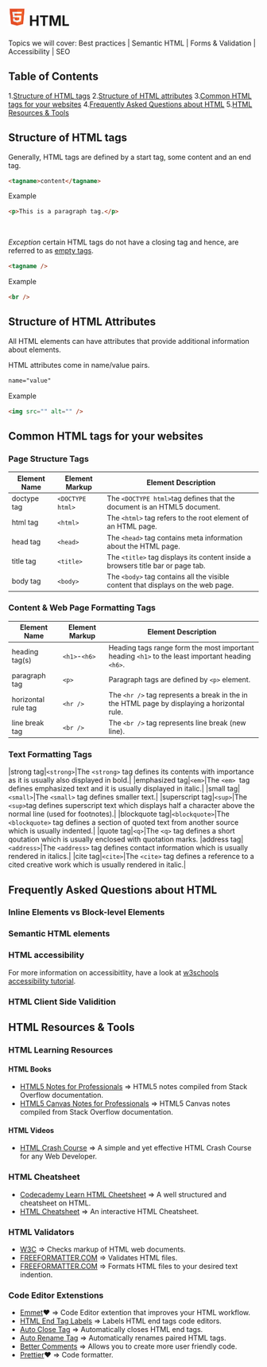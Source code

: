 <h1><img alt="HTML5" width="35px" src="https://raw.githubusercontent.com/devicons/devicon/2ae2a900d2f041da66e950e4d48052658d850630/icons/html5/html5-original.svg" /> HTML</h1>

Topics we will cover: Best practices | Semantic HTML | Forms & Validation | Accessibility | SEO

## Table of Contents
1.[Structure of HTML tags](#structure-of-html-tags)
2.[Structure of HTML attributes](#structure-of-html-attributes)
3.[Common HTML tags for your websites](common-html-tags-for-your-websites)
4.[Frequently Asked Questions about HTML]()
5.[HTML Resources & Tools](#html-resources--tools)

## Structure of HTML tags
Generally, HTML tags are defined by a start tag, some content and an end tag.
```html
<tagname>content</tagname>
```
Example
```html
<p>This is a paragraph tag.</p>
```
<br />

*Exception* certain HTML tags do not have a closing tag and hence, are referred to as [empty tags](https://developer.mozilla.org/en-US/docs/Learn/Getting_started_with_the_web/HTML_basics).
```html
<tagname />
```
Example 
```html
<br />
```

## Structure of HTML Attributes
All HTML elements can have attributes that provide additional information about elements.

HTML attributes come in name/value pairs.
```html
name="value"
```
Example
```html
<img src="" alt="" />
```

## Common HTML tags for your websites

### Page Structure Tags

|Element Name|Element Markup|Element Description|
|---|---|---|
|doctype tag|`<DOCTYPE html>`|The `<DOCTYPE html>`tag defines that the document is an HTML5 document.|
|html tag|`<html>`|The `<html>` tag refers to the root element of an HTML page.|
|head tag|`<head>`|The `<head>` tag contains meta information about the HTML page.|
|title tag|`<title>`|The `<title>` tag displays its content inside a browsers title bar or page tab.|
|body tag|`<body>`|The `<body>` tag contains all the visible content that displays on the web page.|

### Content & Web Page Formatting Tags

|Element Name|Element Markup|Element Description|
|---|---|---|
|heading tag(s)|`<h1>`-`<h6>`|Heading tags range form the most important heading `<h1>` to the least important heading `<h6>`.|
|paragraph tag|`<p>`|Paragraph tags are defined by `<p>` element.|
|horizontal rule tag|`<hr />`|The `<hr />` tag represents a break in the in the HTML page by displaying a horizontal rule.|
|line break tag|`<br />`|The `<br />` tag represents line break (new line).|

### Text Formatting Tags

|strong tag|`<strong>`|The `<strong>` tag defines its contents with importance as it is usually also displayed in bold.|
|emphasized tag|`<em>`|The `<em> `tag defines emphasized text and it is usually displayed in italic.|
|small tag|`<small>`|The `<small>` tag defines smaller text.|
|superscript tag|`<sup>`|The `<sup>`tag defines superscript text which displays half a character above the normal line (used for footnotes).|
|blockquote tag|`<blockquote>`|The `<blockquote>` tag defines a section of quoted text from another source which is usually indented.|
|quote tag|`<q>`|The `<q>` tag defines a short qoutation which is usually enclosed with quotation marks.
|address tag|`<address>`|The `<address>` tag defines contact information which is usually rendered in italics.|
|cite tag|`<cite>`|The `<cite>` tag defines a reference to a cited creative work which is usually rendered in italic.|

## Frequently Asked Questions about HTML

### Inline Elements vs Block-level Elements

### Semantic HTML elements

### HTML accessibility
For more information on accessibitlity, have a look at [w3schools accessibility tutorial](https://www.w3schools.com/accessibility/index.php).

### HTML Client Side Validition


## HTML Resources & Tools

### HTML Learning Resources

#### HTML Books
- [HTML5 Notes for Professionals](https://books.goalkicker.com/HTML5Book/) => HTML5 notes compiled from Stack Overflow documentation.
- [HTML5 Canvas Notes for Professionals](https://books.goalkicker.com/HTML5CanvasBook/) => HTML5 Canvas notes compiled from Stack Overflow documentation.

#### HTML Videos
- [HTML Crash Course](https://www.youtube.com/watch?v=UB1O30fR-EE&t=7s) => A simple and yet effective HTML Crash Course for any Web Developer.

### HTML Cheatsheet
- [Codecademy Learn HTML Cheetsheet](https://www.codecademy.com/learn/learn-html/modules/learn-html-elements/cheatsheet) => A well structured and cheatsheet on  HTML.
- [HTML Cheatsheet](https://htmlcheatsheet.com/) => An interactive HTML Cheatsheet.

### HTML Validators
- [W3C](https://validator.w3.org/) => Checks markup of HTML web documents.
- [FREEFORMATTER.COM](https://www.freeformatter.com/html-validator.html) => Validates HTML files.
- [FREEFORMATTER.COM](https://www.freeformatter.com/html-formatter.html) => Formats HTML files to your desired text indention.

### Code Editor Extenstions
- [Emmet](https://emmet.io/):heart: => Code Editor extention that improves your HTML workflow.
- [HTML End Tag Labels](https://marketplace.visualstudio.com/items?itemName=anteprimorac.html-end-tag-labels) => Labels HTML end tags code editors.
- [Auto Close Tag](https://marketplace.visualstudio.com/items?itemName=formulahendry.auto-close-tag) => Automatically closes HTML end tags.
- [Auto Rename Tag](https://marketplace.visualstudio.com/items?itemName=formulahendry.auto-rename-tag) => Automatically renames paired HTML tags.
- [Better Comments](https://marketplace.visualstudio.com/items?itemName=aaron-bond.better-comments) => Allows you to create more user friendly code.
- [Prettier](https://marketplace.visualstudio.com/items?itemName=esbenp.prettier-vscode):heart: => Code formatter.